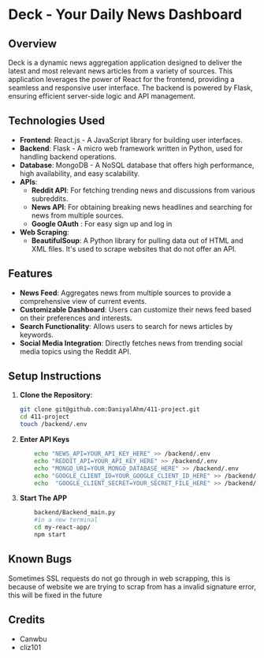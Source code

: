 # Deck - Your Daily News Dashboard
 <!-- DISPLAY=TRUE -->



## Overview
Deck is a dynamic news aggregation application designed to deliver the latest and most relevant news articles from a variety of sources. This application leverages the power of React for the frontend, providing a seamless and responsive user interface. The backend is powered by Flask, ensuring efficient server-side logic and API management.

## Technologies Used
- **Frontend**: React.js - A JavaScript library for building user interfaces.
- **Backend**: Flask - A micro web framework written in Python, used for handling backend operations.
- **Database**: MongoDB - A NoSQL database that offers high performance, high availability, and easy scalability.
- **APIs**:
  - **Reddit API**: For fetching trending news and discussions from various subreddits.
  - **News API**: For obtaining breaking news headlines and searching for news from multiple sources.
  - **Google OAuth** : For easy sign up and log in 
- **Web Scraping**:
  - **BeautifulSoup**: A Python library for pulling data out of HTML and XML files. It's used to scrape websites that do not offer an API.

## Features
- **News Feed**: Aggregates news from multiple sources to provide a comprehensive view of current events.
- **Customizable Dashboard**: Users can customize their news feed based on their preferences and interests.
- **Search Functionality**: Allows users to search for news articles by keywords.
- **Social Media Integration**: Directly fetches news from trending social media topics using the Reddit API.

## Setup Instructions
1. **Clone the Repository**:
   ```bash
   git clone git@github.com:DaniyalAhm/411-project.git
   cd 411-project
   touch /backend/.env
   
2. **Enter API Keys**
    ```bash
        echo "NEWS_API=YOUR_API_KEY_HERE" >> /backend/.env
        echo "REDDIT_API=YOUR_API_KEY_HERE" >> /backend/.env
        echo "MONGO_URI=YOUR_MONGO_DATABASE_HERE" >> /backend/.env
        echo "GOOGLE_CLIENT_ID=YOUR_GOOGLE_CLIENT_ID_HERE" >> /backend/.env
        echo  "GOOGLE_CLIENT_SECRET=YOUR_SECRET_FILE_HERE" >> /backend/.env
3. **Start The APP**
      ```bash
          backend/Backend_main.py
          #in a new terminal
          cd my-react-app/
          npm start
## Known Bugs
Sometimes SSL requests do not go through in web scrapping, this is because of website we are trying to scrap from has a invalid signature error, this will be fixed in the future

## Credits
- Canwbu
- cliz101

